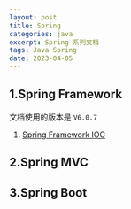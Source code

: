 ```yaml
---
layout: post
title: Spring 
categories: java
excerpt: Spring 系列文档
tags: Java Spring
date: 2023-04-05
---
```


## 1.Spring Framework
文档使用的版本是 `V6.0.7`
1. [Spring Framework IOC](./java-spring-framework-ioc.html)

## 2.Spring MVC

## 3.Spring Boot
